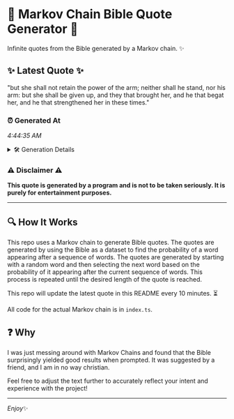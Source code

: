 # 📖 Markov Chain Bible Quote Generator 📖

Infinite quotes from the Bible generated by a Markov chain. ✨

## ✨ Latest Quote ✨
"but she shall not retain the power of the arm; neither shall he stand, nor his arm: but she shall be given up, and they that brought her, and he that begat her, and he that strengthened her in these times."

### ⏰ Generated At
*4:44:35 AM*

<details>
    <summary>🛠️ Generation Details</summary>
    <p>
        <strong>🌱 Seed:</strong> but<br>
        <strong>🔄 Iterations:</strong> 40<br>
        <strong>📜 Context History:</strong><br>[ but ]: she<br>[ but, she ]: shall<br>[ but, she, shall ]: not<br>[ but, she, shall, not ]: retain<br>[ but, she, shall, not, retain ]: the<br>[ but, she, shall, not, retain, the ]: power<br>[ she, shall, not, retain, the, power ]: of<br>[ shall, not, retain, the, power, of ]: the<br>[ not, retain, the, power, of, the ]: arm;<br>[ retain, the, power, of, the, arm; ]: neither<br>[ the, power, of, the, arm;, neither ]: shall<br>[ power, of, the, arm;, neither, shall ]: he<br>[ of, the, arm;, neither, shall, he ]: stand,<br>[ the, arm;, neither, shall, he, stand, ]: nor<br>[ arm;, neither, shall, he, stand,, nor ]: his<br>[ neither, shall, he, stand,, nor, his ]: arm:<br>[ shall, he, stand,, nor, his, arm: ]: but<br>[ he, stand,, nor, his, arm:, but ]: she<br>[ stand,, nor, his, arm:, but, she ]: shall<br>[ nor, his, arm:, but, she, shall ]: be<br>[ his, arm:, but, she, shall, be ]: given<br>[ arm:, but, she, shall, be, given ]: up,<br>[ but, she, shall, be, given, up, ]: and<br>[ she, shall, be, given, up,, and ]: they<br>[ shall, be, given, up,, and, they ]: that<br>[ be, given, up,, and, they, that ]: brought<br>[ given, up,, and, they, that, brought ]: her,<br>[ up,, and, they, that, brought, her, ]: and<br>[ and, they, that, brought, her,, and ]: he<br>[ they, that, brought, her,, and, he ]: that<br>[ that, brought, her,, and, he, that ]: begat<br>[ brought, her,, and, he, that, begat ]: her,<br>[ her,, and, he, that, begat, her, ]: and<br>[ and, he, that, begat, her,, and ]: he<br>[ he, that, begat, her,, and, he ]: that<br>[ that, begat, her,, and, he, that ]: strengthened<br>[ begat, her,, and, he, that, strengthened ]: her<br>[ her,, and, he, that, strengthened, her ]: in<br>[ and, he, that, strengthened, her, in ]: these<br>[ he, that, strengthened, her, in, these ]: times.<br>
    </p>
</details>

### ⚠️ Disclaimer ⚠️
**This quote is generated by a program and is not to be taken seriously. It is purely for entertainment purposes.**

---

## 🔍 How It Works

This repo uses a Markov chain to generate Bible quotes. The quotes are generated by using the Bible as a dataset to find the probability of a word appearing after a sequence of words. The quotes are generated by starting with a random word and then selecting the next word based on the probability of it appearing after the current sequence of words. This process is repeated until the desired length of the quote is reached.

This repo will update the latest quote in this README every 10 minutes. ⏳

All code for the actual Markov chain is in `index.ts`.

## ❓ Why

I was just messing around with Markov Chains and found that the Bible surprisingly yielded good results when prompted. 
It was suggested by a friend, and I am in no way christian.

Feel free to adjust the text further to accurately reflect your intent and experience with the project!

---

*Enjoy*✨
